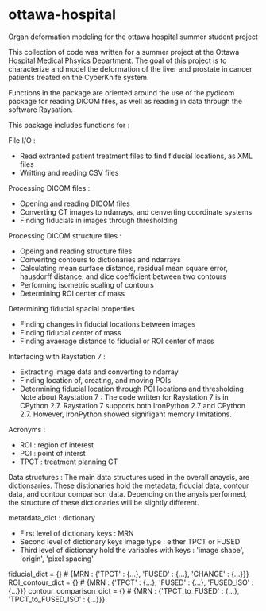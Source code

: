 # ottawa-hospital
 Organ deformation modeling for the ottawa hospital summer student project

This collection of code was written for a summer project at the Ottawa Hospital Medical Phsyics Department. 
The goal of this project is to characterize and model the deformation of the liver and prostate 
in cancer patients treated on the CyberKnife system. 

Functions in the package are oriented around the use of the pydicom package for reading DICOM files, 
as well as reading in data through the software Raysation. 

This package includes functions for : 

File I/O : 
- Read extranted patient treatment files to find fiducial locations, as XML files
- Writting and reading CSV files 

Processing DICOM files : 
- Opening and reading DICOM files
- Converting CT images to ndarrays, and cenverting coordinate systems
- Finding fiducials in images through thresholding

Processing DICOM structure files : 
- Opeing and reading structure files 
- Converitng contours to dictionaries and ndarrays
- Calculating mean surface distance, residual mean square error, hausdorff distance, and dice coefficient between two contours
- Performing isometric scaling of contours
- Determining ROI center of mass

Determining fiducial spacial properties
- Finding changes in fiducial locations between images
- Finding fiducial center of mass
- Finding avaerage distance to fiducial or ROI center of mass

Interfacing with Raystation 7 : 
- Extracting image data and converting to ndarray 
- Finding location of, creating, and moving POIs
- Determining fiducial location through POI locations and thresholding
Note about Raystation 7 : 
The code written for Raystation 7 is in CPython 2.7. Raystation 7 supports both 
IronPython 2.7 and CPython 2.7. However, IronPython showed signifigant memory limitations.

Acronyms : 
- ROI : region of interest
- POI : point of interst
- TPCT : treatment planning CT


Data structures : 
The main data structures used in the overall anaysis, are dictionsaries. These distionaries hold the metadata, fiducial data, contour data, and contour comparison data. Depending on the anysis performed, the structure of these dictionaries will be slightly different. 

metatdata_dict : dictionary 
- First level of dictionary keys : MRN
- Second level of dictionary keys image type : either TPCT or FUSED
- Third level of dictionary hold the variables with keys : 'image shape', 'origin', 'pixel spacing' 

fiducial_dict = {} # {MRN : {'TPCT' : {...}, 'FUSED' : {...}, 'CHANGE' : {...}}}
ROI_contour_dict = {} # {MRN : {'TPCT' : {...}, 'FUSED' : {...}, 'FUSED_ISO' : {...}}}
contour_comparison_dict = {} # {MRN : {'TPCT_to_FUSED' : {...}, 'TPCT_to_FUSED_ISO' : {...}}}